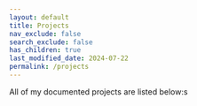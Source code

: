 ```yaml
---
layout: default
title: Projects
nav_exclude: false
search_exclude: false
has_children: true
last_modified_date: 2024-07-22
permalink: /projects
---
```

All of my documented projects are listed below:s
